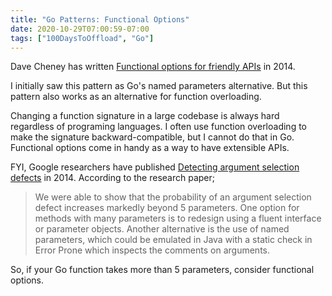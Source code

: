 ```yaml
---
title: "Go Patterns: Functional Options"
date: 2020-10-29T07:00:59-07:00
tags: ["100DaysToOffload", "Go"]
---
```

Dave Cheney has written 
[Functional options for friendly APIs](https://dave.cheney.net/2014/10/17/functional-options-for-friendly-apis) in 2014.

I initially saw this pattern as Go's named parameters alternative. But this pattern also works as an alternative for function overloading.

Changing a function signature in a large codebase is always hard regardless of programing languages. I often use function overloading to make the signature backward-compatible, but I cannot do that in Go. Functional options come in handy as a way to have extensible APIs.

FYI, Google researchers have published [Detecting argument selection defects](https://research.google/pubs/pub46317/) in 2014. According to the research paper;

>  We were able to show that the probability of an argument selection defect increases markedly beyond 5 parameters. One option for methods with many parameters is to redesign using a fluent interface or parameter objects. Another alternative is the use of named parameters, which could be emulated in Java with a static check in Error Prone which inspects the comments on arguments.

So, if your Go function takes more than 5 parameters, consider functional options.
